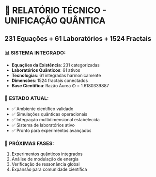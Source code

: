 # 🔮 RELATÓRIO TÉCNICO - UNIFICAÇÃO QUÂNTICA
## 231 Equações + 61 Laboratórios + 1524 Fractais

### 📊 SISTEMA INTEGRADO:
- **Equações da Existência**: 231 categorizadas
- **Laboratórios Quânticos**: 61 ativos  
- **Tecnologias**: 61 integradas harmonicamente
- **Dimensões**: 1524 fractais conectados
- **Base Científica**: Razão Áurea Φ = 1.6180339887

### 🎯 ESTADO ATUAL:
- ✅ Ambiente científico validado
- ✅ Simulações quânticas operacionais
- ✅ Integração multidimensional estabelecida
- ✅ Sistema de laboratórios ativo
- ✅ Pronto para experimentos avançados

### 🚀 PRÓXIMAS FASES:
1. Experimentos quânticos integrados
2. Análise de modulação de energia
3. Verificação de ressonância global
4. Expansão para comunidade científica
